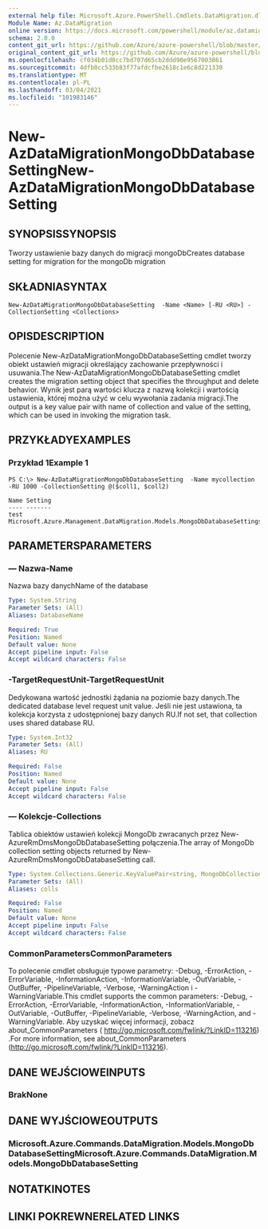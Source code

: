 ```yaml
---
external help file: Microsoft.Azure.PowerShell.Cmdlets.DataMigration.dll-Help.xml
Module Name: Az.DataMigration
online version: https://docs.microsoft.com/powershell/module/az.datamigration/new-azdatamigrationmongodbdatabasesetting
schema: 2.0.0
content_git_url: https://github.com/Azure/azure-powershell/blob/master/src/DataMigration/DataMigration/help/New-AzDataMigrationMongoDbDatabaseSetting.md
original_content_git_url: https://github.com/Azure/azure-powershell/blob/master/src/DataMigration/DataMigration/help/New-AzDataMigrationMongoDbDatabaseSetting.md
ms.openlocfilehash: cf034b01d0cc7bd707d65cb2ddd90e9567003861
ms.sourcegitcommit: 4dfb0cc533b83f77afdcfbe2618c1e6c8d221330
ms.translationtype: MT
ms.contentlocale: pl-PL
ms.lasthandoff: 03/04/2021
ms.locfileid: "101983146"
---
```

# <span data-ttu-id="1f7d4-101">New-AzDataMigrationMongoDbDatabaseSetting</span><span class="sxs-lookup"><span data-stu-id="1f7d4-101">New-AzDataMigrationMongoDbDatabaseSetting</span></span>

## <span data-ttu-id="1f7d4-102">SYNOPSIS</span><span class="sxs-lookup"><span data-stu-id="1f7d4-102">SYNOPSIS</span></span>
<span data-ttu-id="1f7d4-103">Tworzy ustawienie bazy danych do migracji mongoDb</span><span class="sxs-lookup"><span data-stu-id="1f7d4-103">Creates database setting for migration for the mongoDb migration</span></span>

## <span data-ttu-id="1f7d4-104">SKŁADNIA</span><span class="sxs-lookup"><span data-stu-id="1f7d4-104">SYNTAX</span></span>

```
New-AzDataMigrationMongoDbDatabaseSetting  -Name <Name> [-RU <RU>] -CollectionSetting <Collections>
```

## <span data-ttu-id="1f7d4-105">OPIS</span><span class="sxs-lookup"><span data-stu-id="1f7d4-105">DESCRIPTION</span></span>
<span data-ttu-id="1f7d4-106">Polecenie New-AzDataMigrationMongoDbDatabaseSetting cmdlet tworzy obiekt ustawień migracji określający zachowanie przepływności i usuwania.</span><span class="sxs-lookup"><span data-stu-id="1f7d4-106">The New-AzDataMigrationMongoDbDatabaseSetting  cmdlet creates the migration setting object that specifies the throughput and delete behavior.</span></span>
<span data-ttu-id="1f7d4-107">Wynik jest parą wartości klucza z nazwą kolekcji i wartością ustawienia, której można użyć w celu wywołania zadania migracji.</span><span class="sxs-lookup"><span data-stu-id="1f7d4-107">The output is a key value pair with name of collection and value of the setting, which can be used in invoking the migration task.</span></span>

## <span data-ttu-id="1f7d4-108">PRZYKŁADY</span><span class="sxs-lookup"><span data-stu-id="1f7d4-108">EXAMPLES</span></span>

### <span data-ttu-id="1f7d4-109">Przykład 1</span><span class="sxs-lookup"><span data-stu-id="1f7d4-109">Example 1</span></span>
```
PS C:\> New-AzDataMigrationMongoDbDatabaseSetting  -Name mycollection -RU 1000 -CollectionSetting @($coll1, $coll2)

Name Setting
---- -------
test Microsoft.Azure.Management.DataMigration.Models.MongoDbDatabaseSettings

```

## <span data-ttu-id="1f7d4-110">PARAMETERS</span><span class="sxs-lookup"><span data-stu-id="1f7d4-110">PARAMETERS</span></span>

### <span data-ttu-id="1f7d4-111">— Nazwa</span><span class="sxs-lookup"><span data-stu-id="1f7d4-111">-Name</span></span>
<span data-ttu-id="1f7d4-112">Nazwa bazy danych</span><span class="sxs-lookup"><span data-stu-id="1f7d4-112">Name of the database</span></span>

```yaml
Type: System.String
Parameter Sets: (All)
Aliases: DatabaseName

Required: True
Position: Named
Default value: None
Accept pipeline input: False
Accept wildcard characters: False
```
### <span data-ttu-id="1f7d4-113">-TargetRequestUnit</span><span class="sxs-lookup"><span data-stu-id="1f7d4-113">-TargetRequestUnit</span></span>
<span data-ttu-id="1f7d4-114">Dedykowana wartość jednostki żądania na poziomie bazy danych.</span><span class="sxs-lookup"><span data-stu-id="1f7d4-114">The dedicated database level request unit value.</span></span> <span data-ttu-id="1f7d4-115">Jeśli nie jest ustawiona, ta kolekcja korzysta z udostępnionej bazy danych RU.</span><span class="sxs-lookup"><span data-stu-id="1f7d4-115">If not set, that collection uses shared database RU.</span></span>

```yaml
Type: System.Int32
Parameter Sets: (All)
Aliases: RU

Required: False
Position: Named
Default value: None
Accept pipeline input: False
Accept wildcard characters: False
```

### <span data-ttu-id="1f7d4-116">— Kolekcje</span><span class="sxs-lookup"><span data-stu-id="1f7d4-116">-Collections</span></span>
<span data-ttu-id="1f7d4-117">Tablica obiektów ustawień kolekcji MongoDb zwracanych przez New-AzureRmDmsMongoDbDatabaseSetting połączenia.</span><span class="sxs-lookup"><span data-stu-id="1f7d4-117">The array of MongoDb collection setting objects returned by New-AzureRmDmsMongoDbDatabaseSetting call.</span></span>

```yaml
Type: System.Collections.Generic.KeyValuePair<string, MongoDbCollectionSettings>[]
Parameter Sets: (All)
Aliases: colls

Required: False
Position: Named
Default value: None
Accept pipeline input: False
Accept wildcard characters: False
```

### <span data-ttu-id="1f7d4-118">CommonParameters</span><span class="sxs-lookup"><span data-stu-id="1f7d4-118">CommonParameters</span></span>
<span data-ttu-id="1f7d4-119">To polecenie cmdlet obsługuje typowe parametry: -Debug, -ErrorAction, -ErrorVariable, -InformationAction, -InformationVariable, -OutVariable, -OutBuffer, -PipelineVariable, -Verbose, -WarningAction i -WarningVariable.</span><span class="sxs-lookup"><span data-stu-id="1f7d4-119">This cmdlet supports the common parameters: -Debug, -ErrorAction, -ErrorVariable, -InformationAction, -InformationVariable, -OutVariable, -OutBuffer, -PipelineVariable, -Verbose, -WarningAction, and -WarningVariable.</span></span> <span data-ttu-id="1f7d4-120">Aby uzyskać więcej informacji, zobacz about_CommonParameters ( http://go.microsoft.com/fwlink/?LinkID=113216) .</span><span class="sxs-lookup"><span data-stu-id="1f7d4-120">For more information, see about_CommonParameters (http://go.microsoft.com/fwlink/?LinkID=113216).</span></span>

## <span data-ttu-id="1f7d4-121">DANE WEJŚCIOWE</span><span class="sxs-lookup"><span data-stu-id="1f7d4-121">INPUTS</span></span>

### <span data-ttu-id="1f7d4-122">Brak</span><span class="sxs-lookup"><span data-stu-id="1f7d4-122">None</span></span>

## <span data-ttu-id="1f7d4-123">DANE WYJŚCIOWE</span><span class="sxs-lookup"><span data-stu-id="1f7d4-123">OUTPUTS</span></span>

### <span data-ttu-id="1f7d4-124">Microsoft.Azure.Commands.DataMigration.Models.MongoDbDatabaseSetting</span><span class="sxs-lookup"><span data-stu-id="1f7d4-124">Microsoft.Azure.Commands.DataMigration.Models.MongoDbDatabaseSetting</span></span>

## <span data-ttu-id="1f7d4-125">NOTATKI</span><span class="sxs-lookup"><span data-stu-id="1f7d4-125">NOTES</span></span>

## <span data-ttu-id="1f7d4-126">LINKI POKREWNE</span><span class="sxs-lookup"><span data-stu-id="1f7d4-126">RELATED LINKS</span></span>
